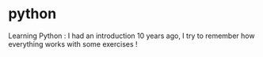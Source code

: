 # python
Learning Python : 
I had an introduction 10 years ago, I try to remember how everything works with some exercises !
